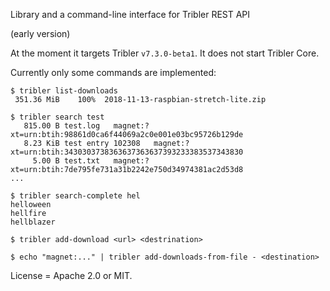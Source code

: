 Library and a command-line interface for Tribler REST API

(early version)

At the moment it targets Tribler `v7.3.0-beta1`. It does not start Tribler Core.

Currently only some commands are implemented:

```
$ tribler list-downloads
 351.36 MiB    100%  2018-11-13-raspbian-stretch-lite.zip

$ tribler search test
   815.00 B test.log   magnet:?xt=urn:btih:98861d0ca6f44069a2c0e001e03bc95726b129de
   8.23 KiB test entry 102308   magnet:?xt=urn:btih:3430303738363637363637393233383537343830
     5.00 B test.txt   magnet:?xt=urn:btih:7de795fe731a31b2242e750d34974381ac2d53d8
...

$ tribler search-complete hel
helloween
hellfire
hellblazer

$ tribler add-download <url> <destrination>

$ echo "magnet:..." | tribler add-downloads-from-file - <destination>
```

License = Apache 2.0 or MIT.

